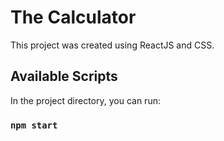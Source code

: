 # The Calculator

This project was created using ReactJS and CSS.

## Available Scripts

In the project directory, you can run:

### `npm start`
